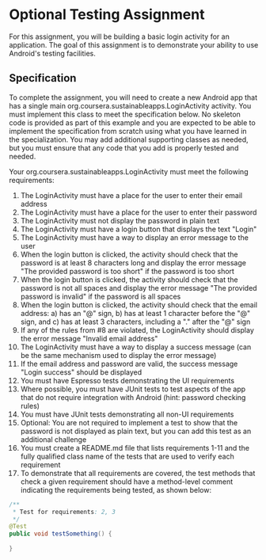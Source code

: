 # Optional Testing Assignment

For this assignment, you will be building a basic login activity for an application. The
goal of this assignment is to demonstrate your ability to use Android's testing facilities. 

## Specification

To complete the assignment, you will need to create a new Android app that has a single 
main org.coursera.sustainableapps.LoginActivity activity. You must implement this class
to meet the specification below. No skeleton code is provided as part of this example
and you are expected to be able to implement the specification from scratch using what
you have learned in the specialization. You may add additional supporting classes as 
needed, but you must ensure that any code that you add is properly tested and needed.

Your org.coursera.sustainableapps.LoginActivity must meet the following requirements:

1. The LoginActivity must have a place for the user to enter their email address
2. The LoginActivity must have a place for the user to enter their password
3. The LoginActivity must not display the password in plain text
4. The LoginActivity must have a login button that displays the text "Login"
5. The LoginActivity must have a way to display an error message to the user
6. When the login button is clicked, the activity should check that the password is
   at least 8 characters long and display the error message "The provided password
   is too short" if the password is too short
7. When the login button is clicked, the activity should check that the password is
   not all spaces and display the error message "The provided password is invalid"
   if the password is all spaces
8. When the login button is clicked, the activity should check that the email address:
   a) has an "@" sign, b) has at least 1 character before the "@" sign, and c) has
   at least 3 characters, including a "." after the "@" sign
9. If any of the rules from #8 are violated, the LoginActivity should display the
   error message "Invalid email address"
10. The LoginActivity must have a way to display a success message (can be the same
    mechanism used to display the error message)
11. If the email address and password are valid, the success message "Login success"
    should be displayed
12. You must have Espresso tests demonstrating the UI requirements
13. Where possible, you must have JUnit tests to test aspects of the app that do not
    require integration with Android (hint: password checking rules)
14. You must have JUnit tests demonstrating all non-UI requirements
15. Optional: You are not required to implement a test to show that the password is not
    displayed as plain text, but you can add this test as an additional challenge
16. You must create a README.md file that lists requirements 1-11 and the fully qualified
    class name of the tests that are used to verify each requirement
17. To demonstrate that all requirements are covered, the test methods that check a given
    requirement should have a method-level comment indicating the requirements being tested,
    as shown below:
    
```java
/**
 * Test for requirements: 2, 3
 */
@Test
public void testSomething() {
    
}
```
